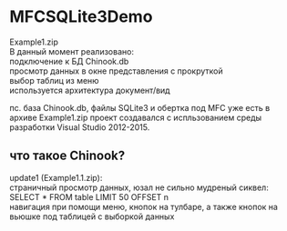 <H1>MFCSQLite3Demo</H1>

Example1.zip<br>
В данный момент реализовано:<br>
подключение к БД Chinook.db<br>
просмотр данных в окне представления с прокруткой<br>
выбор таблиц из меню<br>
используется архитектура документ/вид<br>

пс. база Chinook.db, файлы SQLite3 и обертка под MFC уже есть в архиве Example1.zip
проект создавался с испльзованием среды разработки Visual Studio 2012-2015.<br>

что такое Chinook? 
----------------------------------------------------------------------------
update1 (Example1.1.zip):<br>
страничный просмотр данных, юзал не сильно мудреный сиквел:<br>
SELECT * FROM table LIMIT 50 OFFSET n<br>
навигация при помощи меню, кнопок на тулбаре, а также кнопок на вьюшке под таблицей с выборкой данных<br>
 
